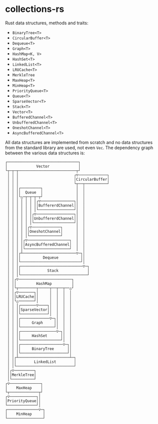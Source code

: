 # collections-rs

Rust data structures, methods and traits:

- `BinaryTree<T>`
- `CircularBuffer<T>`
- `Dequeue<T>`
- `Graph<T>`
- `HashMap<K, V>`
- `HashSet<T>`
- `LinkedList<T>`
- `LRUCache<T>`
- `MerkleTree`
- `MaxHeap<T>`
- `MinHeap<T>`
- `PriorityQueue<T>`
- `Queue<T>`
- `SparseVector<T>`
- `Stack<T>`
- `Vector<T>`
- `BufferedChannel<T>`
- `UnbufferedChannel<T>`
- `OneshotChannel<T>`
- `AsyncBufferedChannel<T>`

All data structures are implemented from scratch and no data structures from the standard library are used, not even `Vec`.
The dependency graph between the various data structures is:

```
┌────────────────────────────────┐             
│             Vector             │             
└┬─┬─┬──────────────────────────┬┘             
 │ │ │                         ┌▽─────────────┐
 │ │ │                         │CircularBuffer│
 │ │ │                         └┬──┬──────────┘
 │ │ │┌─────────┐               │  │           
 │ │ ││  Queue  │               │  │           
 │ │ │└△─┬─┬─┬─┬┘               │  │           
 │ │ │ │ │ │ │┌▽───────────────┐│  │           
 │ │ │ │ │ │ ││BuffererdChannel││  │           
 │ │ │ │ │ │ │└────────────────┘│  │           
 │ │ │ │ │ │┌▽─────────────────┐│  │           
 │ │ │ │ │ ││UnbuffererdChannel││  │           
 │ │ │ │ │ │└──────────────────┘│  │           
 │ │ │ │ │┌▽─────────────┐      │  │           
 │ │ │ │ ││OneshotChannel│      │  │           
 │ │ │ │ │└──────────────┘      │  │           
 │ │ │ │┌▽───────────────────┐  │  │           
 │ │ │ ││AsyncBufferedChannel│  │  │           
 │ │ │ │└────────────────────┘  │  │           
 │ │ │┌┴────────────────────────▽─┐│           
 │ │ ││          Dequeue          ││           
 │ │ │└───────────────────────────┘│           
 │ │ │┌────────────────────────────▽─┐         
 │ │ ││            Stack             │         
 │ │ │└──────────────────────────────┘         
 │ │┌▽────────────────────────┐                
 │ ││         HashMap         │                
 │ │└┬────────┬─────┬──┬──┬──△┘                
 │ │┌▽───────┐│     │  │  │  │                 
 │ ││LRUCache││     │  │  │  │                 
 │ │└△───────┘│     │  │  │  │                 
 │ │ │┌───────▽────┐│  │  │  │                 
 │ │ ││SparseVector││  │  │  │                 
 │ │ │└────────────┘│  │  │  │                 
 │ │ │┌─────────────▽─┐│  │  │                 
 │ │ ││     Graph     ││  │  │                 
 │ │ │└───────────────┘│  │  │                 
 │ │ │┌────────────────▽─┐│  │                 
 │ │ ││     HashSet      ││  │                 
 │ │ │└──────────────────┘│  │                 
 │ │ │┌───────────────────▽─┐│                 
 │ │ ││     BinaryTree      ││                 
 │ │ │└─────────────────────┘│                 
 │ │┌┴───────────────────────┴─┐               
 │ ││        LinkedList        │               
 │ │└──────────────────────────┘               
 │┌▽─────────┐                                 
 ││MerkleTree│                                 
 │└──────────┘                                 
┌▽──────────────┐                              
│    MaxHeap    │                              
└┬─────────────┬┘                              
┌▽────────────┐│                               
│PriorityQueue││                               
└─────────────┘│                               
┌──────────────▽─┐                             
│    MinHeap     │                             
└────────────────┘                             
```
